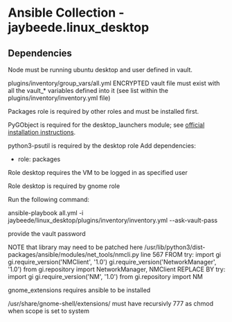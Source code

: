 # Ansible Collection - jaybeede.linux_desktop

## Dependencies

Node must be running ubuntu desktop and user defined in vault.

plugins/inventory/group_vars/all.yml ENCRYPTED vault file must exist with all the vault_* variables defined into it (see list within the plugins/inventory/inventory.yml file)

Packages role is required by other roles and must be installed first.

PyGObject is required for the desktop_launchers module; see [official installation instructions](https://pygobject.readthedocs.io/en/latest/getting_started.html).

python3-psutil is required by the desktop role
Add dependencies:
  - role: packages

Role desktop requires the VM to be logged in as specified user

Role desktop is required by gnome role

Run the following command:

ansible-playbook all.yml -i jaybeede/linux_desktop/plugins/inventory/inventory.yml --ask-vault-pass

provide the vault password




NOTE that library may need to be patched here
/usr/lib/python3/dist-packages/ansible/modules/net_tools/nmcli.py line 567
FROM
try:
 import gi
 gi.require_version('NMClient', '1.0')
 gi.require_version('NetworkManager', '1.0')
 from gi.repository import NetworkManager, NMClient
REPLACE BY
 try:
 import gi
 gi.require_version('NM', '1.0')
 from gi.repository import NM




 gnome_extensions requires ansible to be installed



 /usr/share/gnome-shell/extensions/ must have recursivly 777 as chmod when scope is set to system